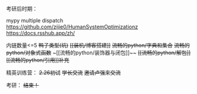 考研后时期：

mypy
multiple dispatch
https://github.com/zijie0/HumanSystemOptimizationz
https://docs.rsshub.app/zh/



内链数量<=5
~~鸭子类型(坑)~~
~~[[装机/博客搭建]]~~
~~流畅的python/字典和集合~~
~~流畅的python/对象式函数~~
~[[流畅的python/装饰器与闭包]]~~
~~[[流畅的python/解包]]~~
~~[[流畅的python/引用]]补充~~

精英训练营：
~~2.26初试~~
~~学长交流~~
~~邀请卢强来交流~~

考研：
~~结束！~~

